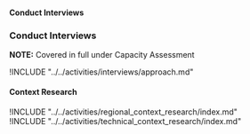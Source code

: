 
#### Conduct Interviews

<div class="boxtext">
<h3>Conduct Interviews</h3>

**NOTE:** Covered in full under Capacity Assessment

!INCLUDE "../../activities/interviews/approach.md"
</div>

#### Context Research

<div class="boxtext">
!INCLUDE "../../activities/regional_context_research/index.md"
</div>

<div class="boxtext">
!INCLUDE "../../activities/technical_context_research/index.md"
</div>

